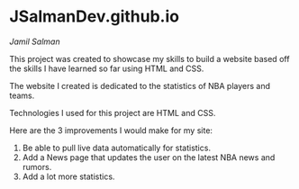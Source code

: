 # JSalmanDev.github.io

*Jamil Salman*

This project was created to showcase my skills to build a website based off the skills I have learned so far using HTML and CSS.

The website I created is dedicated to the statistics of NBA players and teams.

Technologies I used for this project are HTML and CSS.

Here are the 3 improvements I would make for my site:
 1. Be able to pull live data automatically for statistics.
 2. Add a News page that updates the user on the latest NBA news and rumors.
 3. Add a lot more statistics.
